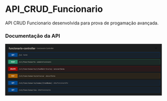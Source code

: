 # API_CRUD_Funcionario
 API CRUD Funcionario desenvolvida para prova de progamação avançada.
 
### Documentação da API
![Documentação](https://github.com/Jownao/API_CRUD_Funcionario/blob/main/to_readme/documenta%C3%A7%C3%A3o.png)
